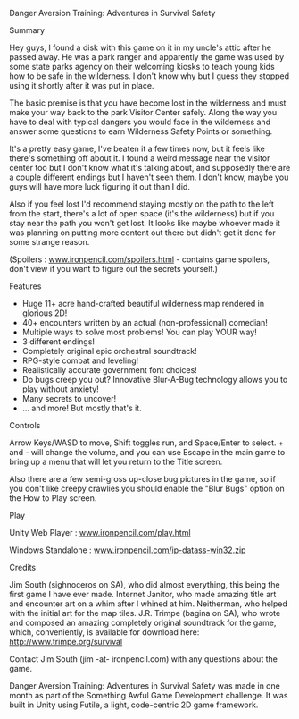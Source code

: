 Danger Aversion Training: Adventures in Survival Safety

Summary

Hey guys, I found a disk with this game on it in my uncle's attic after he passed away. He was a park ranger and apparently the game was used by some state parks agency on their welcoming kiosks to teach young kids how to be safe in the wilderness. I don't know why but I guess they stopped using it shortly after it was put in place.

The basic premise is that you have become lost in the wilderness and must make your way back to the park Visitor Center safely. Along the way you have to deal with typical dangers you would face in the wilderness and answer some questions to earn Wilderness Safety Points or something.

It's a pretty easy game, I've beaten it a few times now, but it feels like there's something off about it. I found a weird message near the visitor center too but I don't know what it's talking about, and supposedly there are a couple different endings but I haven't seen them. I don't know, maybe you guys will have more luck figuring it out than I did.

Also if you feel lost I'd recommend staying mostly on the path to the left from the start, there's a lot of open space (it's the wilderness) but if you stay near the path you won't get lost. It looks like maybe whoever made it was planning on putting more content out there but didn't get it done for some strange reason.


(Spoilers : www.ironpencil.com/spoilers.html - contains game spoilers, don't view if you want to figure out the secrets yourself.)

Features

- Huge 11+ acre hand-crafted beautiful wilderness map rendered in glorious 2D!
- 40+ encounters written by an actual (non-professional) comedian!
- Multiple ways to solve most problems! You can play YOUR way!
- 3 different endings!
- Completely original epic orchestral soundtrack!
- RPG-style combat and leveling!
- Realistically accurate government font choices!
- Do bugs creep you out? Innovative Blur-A-Bug technology allows you to play without anxiety!
- Many secrets to uncover!
- ... and more! But mostly that's it.

Controls

Arrow Keys/WASD to move, Shift toggles run, and Space/Enter to select. + and - will change the volume, and you can use Escape in the main game to bring up a menu that will let you return to the Title screen. 

Also there are a few semi-gross up-close bug pictures in the game, so if you don't like creepy crawlies you should enable the "Blur Bugs" option on the How to Play screen.

Play

Unity Web Player : www.ironpencil.com/play.html

Windows Standalone : www.ironpencil.com/ip-datass-win32.zip

Credits

Jim South (sighnoceros on SA), who did almost everything, this being the first game I have ever made.
Internet Janitor, who made amazing title art and encounter art on a whim after I whined at him.
Neitherman, who helped with the initial art for the map tiles.
J.R. Trimpe (bagina on SA), who wrote and composed an amazing completely original soundtrack for the game, which, conveniently, is available for download here: http://www.trimpe.org/survival

Contact Jim South (jim -at- ironpencil.com) with any questions about the game.

Danger Aversion Training: Adventures in Survival Safety was made in one month as part of the Something Awful Game Development challenge. It was built in Unity using Futile, a light, code-centric 2D game framework.
